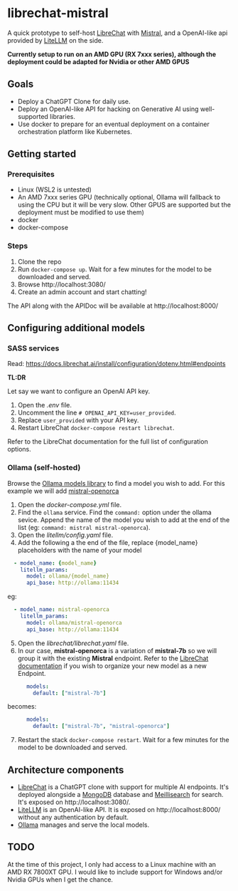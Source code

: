 # librechat-mistral

A quick prototype to self-host [LibreChat](https://github.com/danny-avila/LibreChat) with [Mistral](https://mistral.ai/news/announcing-mistral-7b/), and a OpenAI-like api provided by [LiteLLM](https://github.com/BerriAI/litellm) on the side.

**Currently setup to run on an AMD GPU (RX 7xxx series), although the deployment could be adapted for Nvidia or other AMD GPUS**

## Goals

* Deploy a ChatGPT Clone for daily use.
* Deploy an OpenAI-like API for hacking on Generative AI using well-supported libraries.
* Use docker to prepare for an eventual deployment on a container orchestration platform like Kubernetes.

## Getting started

### Prerequisites

* Linux (WSL2 is untested)
* An AMD 7xxx series GPU (technically optional, Ollama will fallback to using the CPU but it will be very slow. Other GPUS are supported but the deployment must be modified to use them)
* docker
* docker-compose

### Steps

1. Clone the repo
2. Run `docker-compose up`. Wait for a few minutes for the model to be downloaded and served.
3. Browse http://localhost:3080/
4. Create an admin account and start chatting!

The API along with the APIDoc will be available at http://localhost:8000/

## Configuring additional models

### SASS services

Read: https://docs.librechat.ai/install/configuration/dotenv.html#endpoints

**TL:DR**

Let say we want to configure an OpenAI API key.

1. Open the *.env* file.
2. Uncomment the line `# OPENAI_API_KEY=user_provided`.
3. Replace `user_provided` with your API key.
4. Restart LibreChat `docker-compose restart librechat`.

Refer to the LibreChat documentation for the full list of configuration options.

### Ollama (self-hosted)

Browse the [Ollama models library](https://ollama.ai/library) to find a model you wish to add. For this example we will add [mistral-openorca](https://ollama.ai/library/mistral-openorca)

1. Open the *docker-compose.yml* file.
2. Find the `ollama` service. Find the `command:` option under the ollama sevice. Append the name of the model you wish to add at the end of the list (eg: `command: mistral mistral-openorca`).
3. Open the *litellm/config.yaml* file.
4. Add the following a the end of the file, replace {model_name} placeholders with the name of your model
``` yaml
  - model_name: {model_name}
    litellm_params:
      model: ollama/{model_name}
      api_base: http://ollama:11434
```
eg:
``` yaml
  - model_name: mistral-openorca
    litellm_params:
      model: ollama/mistral-openorca
      api_base: http://ollama:11434
```
5. Open the *librechat/librechat.yaml* file.
6. In our case, **mistral-openorca** is a variation of **mistral-7b** so we will group it with the existing **Mistral** endpoint. Refer to the [LibreChat documentation](https://docs.librechat.ai/install/configuration/custom_config.html#custom-endpoint-object-structure) if you wish to organize your new model as a new Endpoint.
``` yaml
      models: 
        default: ["mistral-7b"]
```
becomes:
``` yaml
      models: 
        default: ["mistral-7b", "mistral-openorca"]
```
7. Restart the stack `docker-compose restart`. Wait for a few minutes for the model to be downloaded and served.

## Architecture components

* [LibreChat](https://github.com/danny-avila/LibreChat) is a ChatGPT clone with support for multiple AI endpoints. It's deployed alongside a [MongoDB](https://github.com/mongodb/mongo) database and [Meillisearch](https://github.com/meilisearch/meilisearch) for search. It's exposed on http://localhost:3080/.
* [LiteLLM](https://github.com/BerriAI/litellm) is an OpenAI-like API. It is exposed on http://localhost:8000/ without any authentication by default.
* [Ollama](https://github.com/ollama/ollama) manages and serve the local models.

## TODO

At the time of this project, I only had access to a Linux machine with an AMD RX 7800XT GPU. I would like to include support for Windows and/or Nvidia GPUs when I get the chance.